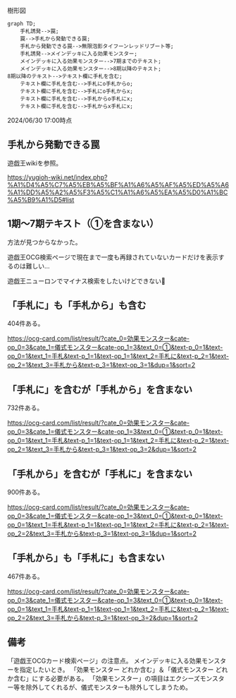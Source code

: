 樹形図

```mermaid
graph TD;
    手札誘発-->罠;
    罠-->手札から発動できる罠;
    手札から発動できる罠-->無限泡影タイフーンレッドリブート等;
    手札誘発-->メインデッキに入る効果モンスター;
    メインデッキに入る効果モンスター-->7期までのテキスト;
    メインデッキに入る効果モンスター-->8期以降のテキスト;
8期以降のテキスト-->テキスト欄に手札を含む;
    テキスト欄に手札を含む-->手札にo手札からo;
    テキスト欄に手札を含む-->手札にo手札からx;
    テキスト欄に手札を含む-->手札からo手札にx;
    テキスト欄に手札を含む-->手札からx手札にx;
```

2024/06/30 17:00時点

## 手札から発動できる罠
遊戯王wikiを参照。

https://yugioh-wiki.net/index.php?%A1%D4%A5%C7%A5%EB%A5%BF%A1%A6%A5%AF%A5%ED%A5%A6%A1%DD%A5%A2%A5%F3%A5%C1%A1%A6%A5%EA%A5%D0%A1%BC%A5%B9%A1%D5#list

## 1期〜7期テキスト（①を含まない）
方法が見つからなかった。

遊戯王OCG検索ページで現在まで一度も再録されていないカードだけを表示するのは難しい...

遊戯王ニューロンでマイナス検索をしたいけどできない🥲

## 「手札に」も「手札から」も含む
404件ある。

https://ocg-card.com/list/result/?cate_0=効果モンスター&cate-op_0=3&cate_1=儀式モンスター&cate-op_1=3&text_0=①&text-p_0=1&text-op_0=1&text_1=手札&text-p_1=1&text-op_1=1&text_2=手札に&text-p_2=1&text-op_2=1&text_3=手札から&text-p_3=1&text-op_3=1&dup=1&sort=2

## 「手札に」を含むが「手札から」を含まない
732件ある。

https://ocg-card.com/list/result/?cate_0=効果モンスター&cate-op_0=3&cate_1=儀式モンスター&cate-op_1=3&text_0=①&text-p_0=1&text-op_0=1&text_1=手札&text-p_1=1&text-op_1=1&text_2=手札に&text-p_2=1&text-op_2=1&text_3=手札から&text-p_3=1&text-op_3=2&dup=1&sort=2

## 「手札から」を含むが「手札に」を含まない
900件ある。

https://ocg-card.com/list/result/?cate_0=効果モンスター&cate-op_0=3&cate_1=儀式モンスター&cate-op_1=3&text_0=①&text-p_0=1&text-op_0=1&text_1=手札&text-p_1=1&text-op_1=1&text_2=手札に&text-p_2=1&text-op_2=2&text_3=手札から&text-p_3=1&text-op_3=1&dup=1&sort=2

## 「手札から」も「手札に」も含まない
467件ある。

https://ocg-card.com/list/result/?cate_0=効果モンスター&cate-op_0=3&cate_1=儀式モンスター&cate-op_1=3&text_0=①&text-p_0=1&text-op_0=1&text_1=手札&text-p_1=1&text-op_1=1&text_2=手札に&text-p_2=1&text-op_2=2&text_3=手札から&text-p_3=1&text-op_3=2&dup=1&sort=2

## 備考
「遊戯王OCGカード検索ページ」の注意点。
メインデッキに入る効果モンスターを指定したいとき。
「効果モンスター どれか含む」＆「儀式モンスター どれか含む」にする必要がある。
「効果モンスター」の項目はエクシーズモンスター等を除外してくれるが、儀式モンスターも除外してしまうため。